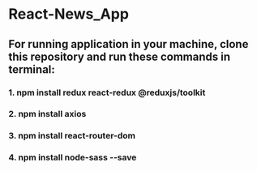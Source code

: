# React-News_App

## For running application in your machine, clone this repository and run these commands in terminal:

### 1. npm install redux react-redux @reduxjs/toolkit
### 2. npm install axios
### 3. npm install react-router-dom
### 4. npm install node-sass --save


